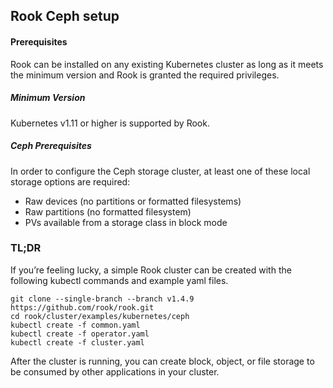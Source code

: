 ## Rook Ceph setup

#### Prerequisites
Rook can be installed on any existing Kubernetes cluster as long as it meets the minimum version and Rook is granted the required privileges.

##### Minimum Version
Kubernetes v1.11 or higher is supported by Rook.

##### Ceph Prerequisites
In order to configure the Ceph storage cluster, at least one of these local storage options are required:

* Raw devices (no partitions or formatted filesystems)
* Raw partitions (no formatted filesystem)
* PVs available from a storage class in block mode

### TL;DR
If you’re feeling lucky, a simple Rook cluster can be created with the following kubectl commands and example yaml files.
```
git clone --single-branch --branch v1.4.9 https://github.com/rook/rook.git
cd rook/cluster/examples/kubernetes/ceph
kubectl create -f common.yaml
kubectl create -f operator.yaml
kubectl create -f cluster.yaml
```
After the cluster is running, you can create block, object, or file storage to be consumed by other applications in your cluster.